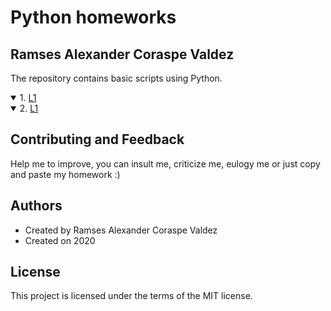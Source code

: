 # Python homeworks
## Ramses Alexander Coraspe Valdez
The repository contains basic scripts using Python.
<details open>   
<summary> 1. <a href="https://wittline.github.io/Python/L1/L1-A00354777.html">L1</a></summary>   
</details>

<details open>   
<summary> 2. <a href="https://wittline.github.io/Python/L2/L2-A00354777.html">L1</a></summary>   
</details>

## Contributing and Feedback
Help me to improve, you can insult me, criticize me, eulogy me or just copy and paste my homework :)

## Authors
- Created by Ramses Alexander Coraspe Valdez
- Created on 2020

## License
This project is licensed under the terms of the MIT license.

